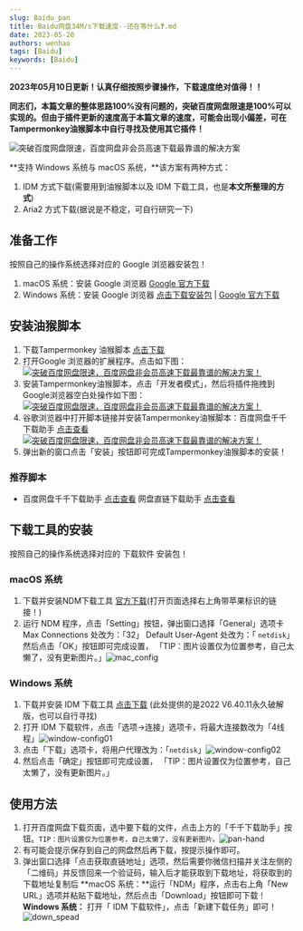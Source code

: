 ```yaml
---
slug: Baidu_pan
title: Baidu网盘34M/s下载速度--还在等什么❓.md
date: 2023-05-20
authors: wenhao
tags: [Baidu]
keywords: [Baidu]
---
```



**2023年05月10日更新！认真仔细按照步骤操作，下载速度绝对值得！！**

**同志们，本篇文章的整体思路100%没有问题的，突破百度网盘限速是100%可以实现的。但由于插件更新的速度高于本篇文章的速度，可能会出现小偏差，可在Tampermonkey油猴脚本中自行寻找及使用其它插件！**

<img src="https://img.foxmac.com/o/baidu-pan-speed-10.png" alt="突破百度网盘限速，百度网盘非会员高速下载最靠谱的解决方案" size="50%"/>

**支持 Windows 系统与 macOS 系统，**该方案有两种方式：

1. IDM 方式下载(需要用到油猴脚本以及 IDM 下载工具，也是**本文所整理的方式**)
2. Aria2 方式下载(据说是不稳定，可自行研究一下)

## 准备工作

按照自己的操作系统选择对应的 Google 浏览器安装包！

1. macOS 系统：安装 Google 浏览器 [Google 官方下载](https://www.google.cn/intl/zh-CN/chrome/)
2. Windows 系统：安装 Google 浏览器 [点击下载安装包](https://foxmac.lanzoul.com/i9IkJ02xby7i) | [Google 官方下载](https://www.google.cn/intl/zh-CN/chrome/)

## 安装油猴脚本

1. 下载Tampermonkey 油猴脚本 [点击下载](https://foxmac.lanzoul.com/iwtPO02xcg9i)
2. 打开Google 浏览器的扩展程序。点击如下图：
   [![突破百度网盘限速，百度网盘非会员高速下载最靠谱的解决方案！](https://img.fuwenhao.club/blog/google-plugin.png)](https://img.fuwenhao.club/blog/google-plugin.png)
3. 安装Tampermonkey油猴脚本，点击「开发者模式」，然后将插件拖拽到Google浏览器空白处操作如下图：
   [![突破百度网盘限速，百度网盘非会员高速下载最靠谱的解决方案！](https://img.foxmac.com/o/baidu-pan-speed-4.png?imageView2/1/w/2364/h/1364#)](https://img.foxmac.com/o/baidu-pan-speed-4.png)
4. 谷歌浏览器中打开脚本链接并安装Tampermonkey油猴脚本：百度网盘千千下载助手 [点击查看](https://greasyfork.org/zh-CN/scripts/463171-百度网盘千千下载助手)
   [![突破百度网盘限速，百度网盘非会员高速下载最靠谱的解决方案！](https://img.foxmac.com/o/baidu-pan-speed-5.png?imageView2/1/w/2138/h/1358#)](https://img.foxmac.com/o/baidu-pan-speed-5.png)
5. 弹出新的窗口点击「安装」按钮即可完成Tampermonkey油猴脚本的安装！

### 推荐脚本

- 百度网盘千千下载助手 [点击查看](https://greasyfork.org/zh-CN/scripts/463171-百度网盘千千下载助手)
  网盘直链下载助手 [点击查看](https://greasyfork.org/zh-CN/scripts/436446-网盘直链下载助手)

## 下载工具的安装

按照自己的操作系统选择对应的 下载软件 安装包！

### macOS 系统

1. 下载并安装NDM下载工具 [官方下载](http://www.neatdownloadmanager.com/index.php/en/)(打开页面选择右上角带苹果标识的链接！)
2. 运行 NDM 程序，点击「Setting」按钮，弹出窗口选择「General」选项卡
   Max Connections 处改为：「32」
   Default User-Agent 处改为：「 `netdisk`」
   然后点击「OK」按钮即可完成设置， 「TIP：图片设置仅为位置参考，自己太懒了，没有更新图片。」![mac_config](https://img.fuwenhao.club/blog/mac_config.png)

### Windows 系统

1. 下载并安装 IDM 下载工具 [点击下载](https://foxmac.lanzoul.com/iJnpu02xd4sb) (此处提供的是2022 V6.40.11永久破解版，也可以自行寻找)
2. 打开 IDM 下载软件，点击「选项->连接」选项卡，将最大连接数改为「4线程」![window-config01](https://img.fuwenhao.club/blog/window-config01.png)
3. 点击「下载」选项卡，将用户代理改为：「`netdisk`」![window-config02](https://img.fuwenhao.club/blog/window-config02.png)
4. 然后点击「确定」按钮即可完成设置， 「TIP：图片设置仅为位置参考，自己太懒了，没有更新图片。」

## 使用方法

1. 打开百度网盘下载页面，选中要下载的文件，点击上方的「千千下载助手」按钮。`TIP：图片设置仅为位置参考，自己太懒了，没有更新图片。`![pan-hand](https://img.fuwenhao.club/blog/pan-hand.png)
2. 有可能会提示保存到自己的网盘然后再下载，按提示操作即可。
2. 弹出窗口选择「点击获取直链地址」选项，然后需要你微信扫描并关注左侧的「二维码」并反馈回来一个验证码，输入后才能获取到下载地址，将获取到的下载地址复制后
   **macOS 系统：**运行「NDM」程序，点击右上角「New URL」选项并粘贴下载地址，然后点击「Download」按钮即可下载！
   **Windows 系统：** 打开「 IDM 下载软件」，点击「新建下载任务」即可！![down_spead](https://img.fuwenhao.club/blog/down_spead.png)